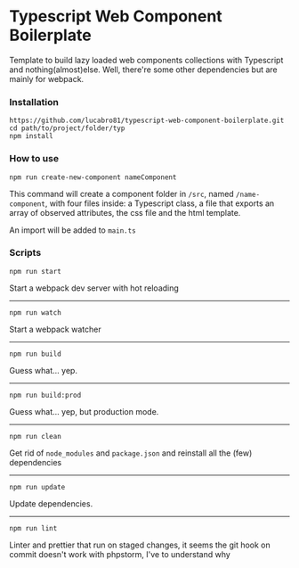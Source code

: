 # Typescript Web Component Boilerplate

Template to build lazy loaded web components collections with Typescript and nothing(almost)else. Well, there're some other dependencies but are mainly for webpack.

### Installation

```
https://github.com/lucabro81/typescript-web-component-boilerplate.git
cd path/to/project/folder/typ
npm install
```

### How to use

```
npm run create-new-component nameComponent
```
This command will create a component folder in ```/src```, named ```/name-component```, with four files inside: a Typescript class, a file that exports an array of observed attributes, the css file and the html template.

An import will be added to ```main.ts```

### Scripts

```
npm run start
```
Start a webpack dev server with hot reloading

---

```
npm run watch
```
Start a webpack watcher

---

```
npm run build
```
Guess what... yep.

---

```
npm run build:prod
```
Guess what... yep, but production mode.

---

```
npm run clean
```
Get rid of ```node_modules``` and ```package.json``` and reinstall all the (few) dependencies

---

```
npm run update
```
Update dependencies.

---

```
npm run lint
```
Linter and prettier that run on staged changes, it seems the git hook on commit doesn't work with phpstorm, I've to understand why
